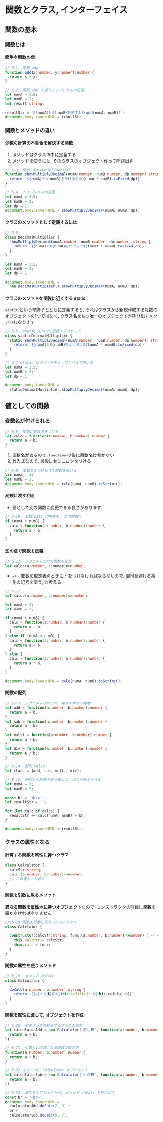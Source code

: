 # 関数とクラス, インターフェイス
## 関数の基本
### 関数とは
#### 簡単な関数の例

```ts
// 5-1. 関数 add
function add(x:number, y:number):number {
  return x + y;
}
```

```ts
// 5-2. 関数 add を使うトップレベルの処理
let numA = 3.5;
let numB = 2;
let result:string;

resultStr = `${numA}と${numB}を足すと${add(numA, numB)}`;
document.body.innerHTML = resultStr;
```

### 関数とメソッドの違い
#### 少数の計算の不具合を解決する関数

1. メソッドはクラスの中に定義する
2. メソッドを使うには, そのクラスのオブジェクト作って呼び出す

```ts
// 5-3. 関数 showMutiplyDecimal
function showMultiplyDecimal(numA:number, numB:number, dp:number):string {
  return `${numA}と${numB}をかけると${(numA * numB).toFixed(dp)}`
}
```

```ts
// 5-4. トップレベルの処理
let numA = 3.5;
let numB = 2;
let dp = 1;
document.body.innerHTML = showMultiplyDecimal(numA, numB, dp);
```

#### クラスのメソッドとして定義するには

```ts
// 5-5
class DecimalMultiplier {
  showMultiplyDecimal(numA:number, numB:number, dp:number):string {
    return `${numA}と${numB}をかけると${(numA * numB).toFixed(dp)}`;
  }
}

let numA = 3.5;
let numB = 2;
let dp = 1;

document.body.innerHTML = 
  new DecimalMultiplier().showMultiplyDecimal(numA, numB, dp);
```

#### クラスのメソッドを関数に近くする static
`static` という修飾子とともに定義すると, それはクラスから新規作成する複数のオブジェクトの1つではなく,
クラス名をもつ唯一のオブジェクトが呼び出すメソッドになります.

```ts
// 5-6. static をつけて定義するメソッド
class staticDecimalMultiplier {
  static showMultiplyDecimal(numA:number, numB:number, dp:number): string {
    return `${numA}と${numB}をかけると${(numA * numB).toFixed(dp)}`;
  }
}
```

```ts
// 5-7 static なメソッドをトップレベルで用いる
let numA = 3.5;
let numB = 2;
let dp = 1;

document.body.innerHTML = 
  staticDecimalMultiplier.showMultiplyDecimal(numA, numB, dp);
```

## 値としての関数
### 変数名が付けられる

```ts
// 5-8. 関数に変数名をつける
let calc = function(a:number, b:number):number {
  return a + b;
}
```

1. 変数名があるので, `function` の後に関数名は書かない
2. 代入式なので, 最後にセミコロンをつける

```ts
// 5-9. 変数名をつけられた関数を用いる
let numA = 3;
let numB = 2;
document.body.innerHTML = calc(numA, numB).toString();
```

#### 変数に渡す利点
- 値として別の関数に変更できる良さがあります.
```ts
// 5-10. 変数 calc の中身を, 別の関数に
if (numA > numB) {
  calc = function(a:number, b:number):number {
    return a - b;
  }
}
```

#### 空の値で関数を定義

```ts
// 5-11. シグニチャだけで関数を宣言
let calc:(a:number, b:numer)=>number;
```
- `=>` - 変数の型定義のときに `:` をつけなければならないので, 混同を避ける為別の記号を使う, と考える.

```ts
// 5-12 
let calc:(a:number, b:number)=>number;

let numA = 3;
let numB = 3;

if (numA > numB) {
  calc = function(a:number, b:number):number {
    return a - b;
  }
} else if (numA < numB) {
  calc = function(a:number, b:number):number {
    return a + b;
  }
} else {
  calc = function(a:number, b:number):number {
    return a * b;
  }
}

document.body.innerHTML = calc(numA, numB).toString();
```

#### 関数の配列

```ts
// 5-13. シグニチャは同じで, 中身の異なる関数
let add = function(a:number, b:number):number {
  return a + b;
}
let sub = function(a:number, b:number):number {
  return a - b;
}
let multi = function(a:number, b:number):number {
  return a * b;
}
let div = function(a:number, b:number):number {
  return a / b;
}
```

```ts
// 5-14. 配列 calcs
let clacs = [add, sub, multi, div];
```

```ts
// 5-15. 配列から関数を取り出して, 同じ引数を与える
let numA = 3;
let numB = 2;

const br = '<br>';
let resultStr = '';

for (let calc of calcs) {
  resultStr += calc(numA, numB) + br;
}

document.body.innerHTML = resultStr;
```

### クラスの属性となる
#### 計算する関数を属性に持つクラス

```ts
class Calculator {
  calcStr:string;
  calc:(a:number, b:number)=>number;
  // この後もっと書く
}
```

#### 関数を引数に取るメソッド
**異なる関数を属性地に持つオブジェクト**なので, コンストラクタの引数に**関数**を置かなければなりません.

```ts
// 5-18 関数を引数に取るコンストラクタ
class Calclator {
  ...
  constructor(calcStr:string, func:(a:number, b:number)=>number) { // <-
    this.calcStr = calcStr;
    this.calc = func;
  }
}
```

#### 関数の属性を使うメソッド

```ts
// 5-19. メソッド doCalc
class Calculator {
  ...
  doCalc(a:number, b:number):string {
    return `${a}と${b}の${this.calcStr}: ${this.calc(a, b)}`;
  }
}
```

#### 関数を属性に渡して, オブジェクトを作成

```ts
// 5-20. 他のクラスを継承するクラスの宣言
let calculatorAdd = new Calculator('足し算', function(a:number, b:number):number {
  return a + b;
})
```

```ts
// 5-21. 引数として渡される関数の書き方
function(a:number, b:number):number {
  return a + b;
}
```

```ts
// 5-22 もう一つの Calculator オブジェクト
let calculatorSub = new Calculator('引き算', function(a:number, b:number):number {
  return a - b;
})
```

```ts
// 5-23. 異なるオブジェクトが, メソッド doCalc を呼び出す
const br = '<br>';
document.body.innerHTML = 
  cacluratorAdd.doCalc(2, 3) + 
  br + 
  calculatorSub.doCalc(9, 7);
```
